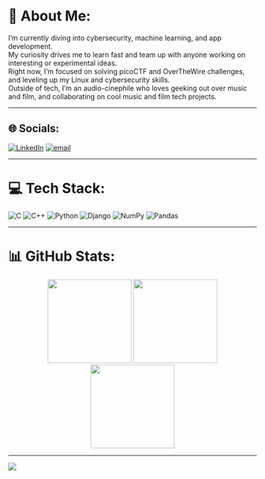 # 💫 About Me:
I’m currently diving into cybersecurity, machine learning, and app development.<br> 
My curiosity drives me to learn fast and team up with anyone working on interesting or experimental ideas.<br>
Right now, I’m focused on solving picoCTF and OverTheWire challenges, and leveling up my Linux and cybersecurity skills.<br>
Outside of tech, I’m an audio-cinephile who loves geeking out over music and film, and collaborating on cool music and film tech projects.

---

## 🌐 Socials:
[![LinkedIn](https://img.shields.io/badge/LinkedIn-%230077B5.svg?logo=linkedin&logoColor=white)](https://www.linkedin.com/in/christy-cyril-1a7951355) 
[![email](https://img.shields.io/badge/Email-D14836?logo=gmail&logoColor=white)](mailto:crizty702@gmail.com) 

---

# 💻 Tech Stack:
![C](https://img.shields.io/badge/c-%2300599C.svg?style=for-the-badge&logo=c&logoColor=white) 
![C++](https://img.shields.io/badge/c++-%2300599C.svg?style=for-the-badge&logo=c%2B%2B&logoColor=white) 
![Python](https://img.shields.io/badge/python-3670A0?style=for-the-badge&logo=python&logoColor=ffdd54) 
![Django](https://img.shields.io/badge/django-%23092E20.svg?style=for-the-badge&logo=django&logoColor=white) 
![NumPy](https://img.shields.io/badge/numpy-%23013243.svg?style=for-the-badge&logo=numpy&logoColor=white) 
![Pandas](https://img.shields.io/badge/pandas-%23150458.svg?style=for-the-badge&logo=pandas&logoColor=white) 

---

# 📊 GitHub Stats:

<div align="center">

  <!-- Row 1 -->
  <img src="https://github-readme-stats.vercel.app/api?username=callmekriztal&theme=ambient_gradient&hide_border=true&include_all_commits=false&count_private=false" height="170"/>
  <img src="https://nirzak-streak-stats.vercel.app/?user=callmekriztal&theme=ambient_gradient&hide_border=true" height="170"/>

  <!-- Row 2 -->
  <br/>
  <img src="https://github-readme-stats.vercel.app/api/top-langs/?username=callmekriztal&theme=ambient_gradient&hide_border=true&include_all_commits=false&count_private=false&layout=compact" height="170"/>

</div>

---

[![](https://visitcount.itsvg.in/api?id=callmekriztal&icon=0&color=11)](https://visitcount.itsvg.in)

<!-- Proudly created with GPRM ( https://gprm.itsvg.in ) -->

